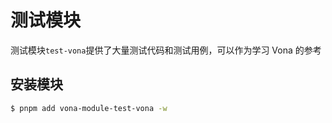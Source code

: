 # 测试模块

测试模块`test-vona`提供了大量测试代码和测试用例，可以作为学习 Vona 的参考

## 安装模块

``` bash
$ pnpm add vona-module-test-vona -w
```
